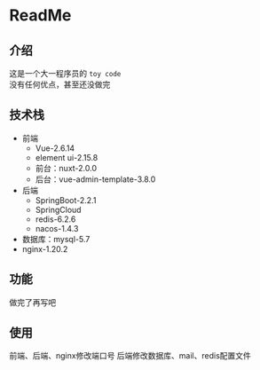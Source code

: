 # ReadMe
## 介绍
这是一个大一程序员的 `toy code`  
没有任何优点，甚至还没做完
## 技术栈
- 前端
  - Vue-2.6.14
  - element ui-2.15.8
  - 前台：nuxt-2.0.0
  - 后台：vue-admin-template-3.8.0
- 后端
  - SpringBoot-2.2.1
  - SpringCloud
  - redis-6.2.6
  - nacos-1.4.3
- 数据库：mysql-5.7
- nginx-1.20.2
## 功能
做完了再写吧
## 使用
前端、后端、nginx修改端口号
后端修改数据库、mail、redis配置文件
